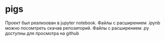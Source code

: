 # pigs
Проект был реализован в jupyter notebook. Файлы с расширением .ipynb  можно посомтреть скачав репозиторий. Файлы с расширением .py доступны для просмотра на github
